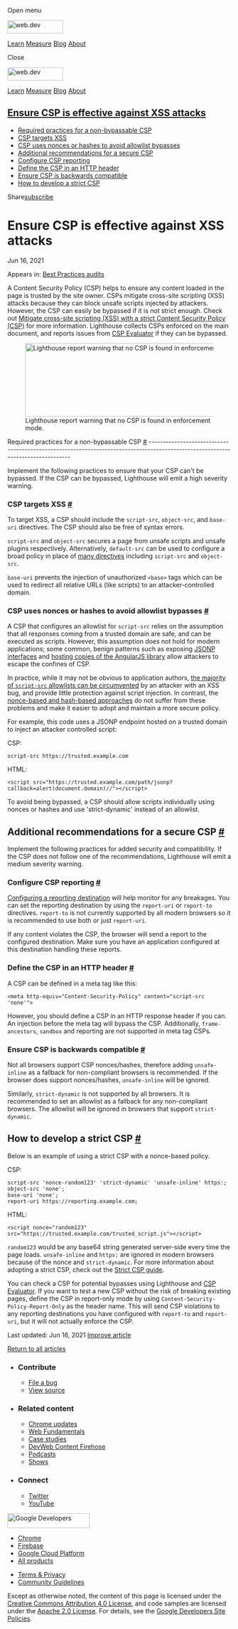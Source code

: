 <span class="w-tooltip w-tooltip--left">Open menu</span>

<a href="/" class="gc-analytics-event header-default__logo-link"><img src="/images/lockup.svg" alt="web.dev" class="header-default__logo" width="125" height="30" /></a>

<a href="/learn/" class="gc-analytics-event header-default__link">Learn</a> <a href="/measure/" class="gc-analytics-event header-default__link">Measure</a> <a href="/blog/" class="gc-analytics-event header-default__link">Blog</a> <a href="/about/" class="gc-analytics-event header-default__link">About</a>

<span class="w-tooltip">Close</span>

<a href="/" class="gc-analytics-event"><img src="/images/lockup.svg" alt="web.dev" class="drawer-default__logo" width="125" height="30" /></a>

<a href="/learn/" class="gc-analytics-event drawer-default__link">Learn</a> <a href="/measure/" class="gc-analytics-event drawer-default__link">Measure</a> <a href="/blog/" class="gc-analytics-event drawer-default__link">Blog</a> <a href="/about/" class="gc-analytics-event drawer-default__link">About</a>

<a href="#ensure-csp-is-effective-against-xss-attacks" class="w-toc__header--link">Ensure CSP is effective against XSS attacks</a>
----------------------------------------------------------------------------------------------------------------------------------

-   [Required practices for a non-bypassable CSP](#required-practices-for-a-non-bypassable-csp)
-   [CSP targets XSS](#csp-targets-xss)
-   [CSP uses nonces or hashes to avoid allowlist bypasses](#csp-uses-nonces-or-hashes-to-avoid-allowlist-bypasses)
-   [Additional recommendations for a secure CSP](#additional-recommendations-for-a-secure-csp)
-   [Configure CSP reporting](#configure-csp-reporting)
-   [Define the CSP in an HTTP header](#define-the-csp-in-an-http-header)
-   [Ensure CSP is backwards compatible](#ensure-csp-is-backwards-compatible)
-   [How to develop a strict CSP](#how-to-develop-a-strict-csp)

Share<a href="/newsletter/" class="gc-analytics-event w-actions__fab w-actions__fab--subscribe"><span>subscribe</span></a>

Ensure CSP is effective against XSS attacks
===========================================

Jun 16, 2021

<span class="w-post-signpost__title">Appears in:</span> <a href="/lighthouse-best-practices" class="w-post-signpost__link">Best Practices audits</a>

A Content Security Policy (CSP) helps to ensure any content loaded in the page is trusted by the site owner. CSPs mitigate cross-site scripting (XSS) attacks because they can block unsafe scripts injected by attackers. However, the CSP can easily be bypassed if it is not strict enough. Check out [Mitigate cross-site scripting (XSS) with a strict Content Security Policy (CSP)](/strict-csp/) for more information. Lighthouse collects CSPs enforced on the main document, and reports issues from [CSP Evaluator](https://csp-evaluator.withgoogle.com/) if they can be bypassed.

<figure><img src="https://web-dev.imgix.net/image/9B7J9oWjgsWbuE84mmxDaY37Wpw2/EFTWlPiCrPOn6ETCRiGr.png?auto=format" alt="Lighthouse report warning that no CSP is found in enforcement mode." class="w-screenshot" sizes="(min-width: 800px) 800px, calc(100vw - 48px)" srcset="https://web-dev.imgix.net/image/9B7J9oWjgsWbuE84mmxDaY37Wpw2/EFTWlPiCrPOn6ETCRiGr.png?auto=format&amp;w=200 200w, https://web-dev.imgix.net/image/9B7J9oWjgsWbuE84mmxDaY37Wpw2/EFTWlPiCrPOn6ETCRiGr.png?auto=format&amp;w=228 228w, https://web-dev.imgix.net/image/9B7J9oWjgsWbuE84mmxDaY37Wpw2/EFTWlPiCrPOn6ETCRiGr.png?auto=format&amp;w=260 260w, https://web-dev.imgix.net/image/9B7J9oWjgsWbuE84mmxDaY37Wpw2/EFTWlPiCrPOn6ETCRiGr.png?auto=format&amp;w=296 296w, https://web-dev.imgix.net/image/9B7J9oWjgsWbuE84mmxDaY37Wpw2/EFTWlPiCrPOn6ETCRiGr.png?auto=format&amp;w=338 338w, https://web-dev.imgix.net/image/9B7J9oWjgsWbuE84mmxDaY37Wpw2/EFTWlPiCrPOn6ETCRiGr.png?auto=format&amp;w=385 385w, https://web-dev.imgix.net/image/9B7J9oWjgsWbuE84mmxDaY37Wpw2/EFTWlPiCrPOn6ETCRiGr.png?auto=format&amp;w=439 439w, https://web-dev.imgix.net/image/9B7J9oWjgsWbuE84mmxDaY37Wpw2/EFTWlPiCrPOn6ETCRiGr.png?auto=format&amp;w=500 500w, https://web-dev.imgix.net/image/9B7J9oWjgsWbuE84mmxDaY37Wpw2/EFTWlPiCrPOn6ETCRiGr.png?auto=format&amp;w=571 571w, https://web-dev.imgix.net/image/9B7J9oWjgsWbuE84mmxDaY37Wpw2/EFTWlPiCrPOn6ETCRiGr.png?auto=format&amp;w=650 650w, https://web-dev.imgix.net/image/9B7J9oWjgsWbuE84mmxDaY37Wpw2/EFTWlPiCrPOn6ETCRiGr.png?auto=format&amp;w=741 741w, https://web-dev.imgix.net/image/9B7J9oWjgsWbuE84mmxDaY37Wpw2/EFTWlPiCrPOn6ETCRiGr.png?auto=format&amp;w=845 845w, https://web-dev.imgix.net/image/9B7J9oWjgsWbuE84mmxDaY37Wpw2/EFTWlPiCrPOn6ETCRiGr.png?auto=format&amp;w=964 964w, https://web-dev.imgix.net/image/9B7J9oWjgsWbuE84mmxDaY37Wpw2/EFTWlPiCrPOn6ETCRiGr.png?auto=format&amp;w=1098 1098w, https://web-dev.imgix.net/image/9B7J9oWjgsWbuE84mmxDaY37Wpw2/EFTWlPiCrPOn6ETCRiGr.png?auto=format&amp;w=1252 1252w, https://web-dev.imgix.net/image/9B7J9oWjgsWbuE84mmxDaY37Wpw2/EFTWlPiCrPOn6ETCRiGr.png?auto=format&amp;w=1428 1428w, https://web-dev.imgix.net/image/9B7J9oWjgsWbuE84mmxDaY37Wpw2/EFTWlPiCrPOn6ETCRiGr.png?auto=format&amp;w=1600 1600w" width="800" height="165" /><figcaption>Lighthouse report warning that no CSP is found in enforcement mode.</figcaption></figure>Required practices for a non-bypassable CSP <a href="#required-practices-for-a-non-bypassable-csp" class="w-headline-link">#</a>
--------------------------------------------------------------------------------------------------------------------------------

Implement the following practices to ensure that your CSP can't be bypassed. If the CSP can be bypassed, Lighthouse will emit a high severity warning.

### CSP targets XSS <a href="#csp-targets-xss" class="w-headline-link">#</a>

To target XSS, a CSP should include the `script-src`, `object-src`, and `base-uri` directives. The CSP should also be free of syntax errors.

`script-src` and `object-src` secures a page from unsafe scripts and unsafe plugins respectively. Alternatively, `default-src` can be used to configure a broad policy in place of [many directives](https://developer.mozilla.org/en-US/docs/Web/HTTP/Headers/Content-Security-Policy/default-src) including `script-src` and `object-src`.

`base-uri` prevents the injection of unauthorized `<base>` tags which can be used to redirect all relative URLs (like scripts) to an attacker-controlled domain.

### CSP uses nonces or hashes to avoid allowlist bypasses <a href="#csp-uses-nonces-or-hashes-to-avoid-allowlist-bypasses" class="w-headline-link">#</a>

A CSP that configures an allowlist for `script-src` relies on the assumption that all responses coming from a trusted domain are safe, and can be executed as scripts. However, this assumption does not hold for modern applications; some common, benign patterns such as exposing [JSONP interfaces](https://lcamtuf.blogspot.ch/2011/08/subtle-deadly-problem-with-csp.html) and [hosting copies of the AngularJS library](https://github.com/cure53/XSSChallengeWiki/wiki/H5SC-Minichallenge-3:-%22Sh*t,-it's-CSP!%22) allow attackers to escape the confines of CSP.

In practice, while it may not be obvious to application authors, [the majority of `script-src` allowlists can be circumvented](https://research.google.com/pubs/pub45542.html) by an attacker with an XSS bug, and provide little protection against script injection. In contrast, the [nonce-based and hash-based approaches](https://web.dev/strict-csp/#what-is-a-strict-content-security-policy) do not suffer from these problems and make it easier to adopt and maintain a more secure policy.

For example, this code uses a JSONP endpoint hosted on a trusted domain to inject an attacker controlled script:

CSP:

    script-src https://trusted.example.com

HTML:

    <script src="https://trusted.example.com/path/jsonp?callback=alert(document.domain)//"></script>

To avoid being bypassed, a CSP should allow scripts individually using nonces or hashes and use 'strict-dynamic' instead of an allowlist.

Additional recommendations for a secure CSP <a href="#additional-recommendations-for-a-secure-csp" class="w-headline-link">#</a>
--------------------------------------------------------------------------------------------------------------------------------

Implement the following practices for added security and compatibility. If the CSP does not follow one of the recommendations, Lighthouse will emit a medium severity warning.

### Configure CSP reporting <a href="#configure-csp-reporting" class="w-headline-link">#</a>

[Configuring a reporting destination](https://developers.google.com/web/updates/2018/09/reportingapi) will help monitor for any breakages. You can set the reporting destination by using the `report-uri` or `report-to` directives. `report-to` is not currently supported by all modern browsers so it is recommended to use both or just `report-uri`.

If any content violates the CSP, the browser will send a report to the configured destination. Make sure you have an application configured at this destination handling these reports.

### Define the CSP in an HTTP header <a href="#define-the-csp-in-an-http-header" class="w-headline-link">#</a>

A CSP can be defined in a meta tag like this:

    <meta http-equiv="Content-Security-Policy" content="script-src 'none'">

However, you should define a CSP in an HTTP response header if you can. An injection before the meta tag will bypass the CSP. Additionally, `frame-ancestors`, `sandbox` and reporting are not supported in meta tag CSPs.

### Ensure CSP is backwards compatible <a href="#ensure-csp-is-backwards-compatible" class="w-headline-link">#</a>

Not all browsers support CSP nonces/hashes, therefore adding `unsafe-inline` as a fallback for non-compliant browsers is recommended. If the browser does support nonces/hashes, `unsafe-inline` will be ignored.

Similarly, `strict-dynamic` is not supported by all browsers. It is recommended to set an allowlist as a fallback for any non-compliant browsers. The allowlist will be ignored in browsers that support `strict-dynamic`.

How to develop a strict CSP <a href="#how-to-develop-a-strict-csp" class="w-headline-link">#</a>
------------------------------------------------------------------------------------------------

Below is an example of using a strict CSP with a nonce-based policy.

CSP:

    script-src 'nonce-random123' 'strict-dynamic' 'unsafe-inline' https:;
    object-src 'none';
    base-uri 'none';
    report-uri https://reporting.example.com;

HTML:

    <script nonce="random123" src="https://trusted.example.com/trusted_script.js"></script>

`random123` would be any base64 string generated server-side every time the page loads. `unsafe-inline` and `https:` are ignored in modern browsers because of the nonce and `strict-dynamic`. For more information about adopting a strict CSP, check out the [Strict CSP guide](https://web.dev/strict-csp/#adopting-a-strict-csp).

You can check a CSP for potential bypasses using Lighthouse and [CSP Evaluator](https://csp-evaluator.withgoogle.com/). If you want to test a new CSP without the risk of breaking existing pages, define the CSP in report-only mode by using `Content-Security-Policy-Report-Only` as the header name. This will send CSP violations to any reporting destinations you have configured with `report-to` and `report-uri`, but it will not actually enforce the CSP.

<span class="w-mr--sm">Last updated: Jun 16, 2021 </span>[Improve article](https://github.com/GoogleChrome/web.dev/blob/master/src/site/content/en/lighthouse-best-practices/csp-xss/index.md)

<a href="/lighthouse-best-practices" class="gc-analytics-event w-article-navigation__link w-article-navigation__link--back w-article-navigation__link--single">Return to all articles</a>

-   ### Contribute

    -   <a href="https://github.com/GoogleChrome/web.dev/issues/new?assignees=&amp;labels=bug&amp;template=bug_report.md&amp;title=" class="w-footer__linkbox-link">File a bug</a>
    -   <a href="https://github.com/googlechrome/web.dev" class="w-footer__linkbox-link">View source</a>

-   ### Related content

    -   <a href="https://blog.chromium.org/" class="w-footer__linkbox-link">Chrome updates</a>
    -   <a href="https://developers.google.com/web/" class="w-footer__linkbox-link">Web Fundamentals</a>
    -   <a href="https://developers.google.com/web/showcase/" class="w-footer__linkbox-link">Case studies</a>
    -   <a href="https://devwebfeed.appspot.com/" class="w-footer__linkbox-link">DevWeb Content Firehose</a>
    -   <a href="/podcasts/" class="w-footer__linkbox-link">Podcasts</a>
    -   <a href="/shows/" class="w-footer__linkbox-link">Shows</a>

-   ### Connect

    -   <a href="https://www.twitter.com/ChromiumDev" class="w-footer__linkbox-link">Twitter</a>
    -   <a href="https://www.youtube.com/user/ChromeDevelopers" class="w-footer__linkbox-link">YouTube</a>

<a href="https://developers.google.com/" class="w-footer__utility-logo-link"><img src="/images/lockup-color.png" alt="Google Developers" class="w-footer__utility-logo" width="185" height="33" /></a>

-   <a href="https://developer.chrome.com/" class="w-footer__utility-link">Chrome</a>
-   <a href="https://firebase.google.com/" class="w-footer__utility-link">Firebase</a>
-   <a href="https://cloud.google.com/" class="w-footer__utility-link">Google Cloud Platform</a>
-   <a href="https://developers.google.com/products" class="w-footer__utility-link">All products</a>

<!-- -->

-   <a href="https://policies.google.com/" class="w-footer__utility-link">Terms &amp; Privacy</a>
-   <a href="/community-guidelines/" class="w-footer__utility-link">Community Guidelines</a>

Except as otherwise noted, the content of this page is licensed under the [Creative Commons Attribution 4.0 License](https://creativecommons.org/licenses/by/4.0/), and code samples are licensed under the [Apache 2.0 License](https://www.apache.org/licenses/LICENSE-2.0). For details, see the [Google Developers Site Policies](https://developers.google.com/terms/site-policies).
